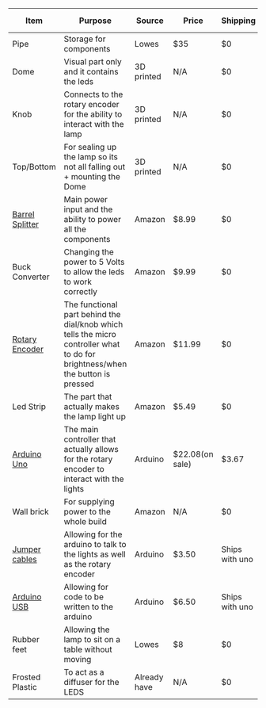 |     Item      |                                                        Purpose                                                               |     Source    |     Price     |    Shipping    | Total(with promocodes)|
| ------------- | ---------------------------------------------------------------------------------------------------------------------------- | ------------- | ------------- | -------------- | --------------------- |
|Pipe           |Storage for components                                                                                                        |Lowes          |$35            |      $0        |                       |
|Dome           |Visual part only and it contains the leds                                                                                     |3D printed     |N/A            |      $0        |                       |
|Knob           |Connects to the rotary encoder for the ability to interact with the lamp                                                      |3D printed     |N/A            |      $0        |                       |
|Top/Bottom     |For sealing up the lamp so its not all falling out + mounting the Dome                                                        |3D printed     |N/A            |      $0        |                       |
|[Barrel Splitter](https://www.amazon.com/Maixbomr-Splitter-Security-Surveillance-Equipment/dp/B0BHX2GNRC)|Main power input and the ability to power all the components                                                                  |Amazon         |$8.99          |      $0        |                       |
|Buck Converter |Changing the power to 5 Volts to allow the leds to work correctly                                                             |Amazon         |$9.99          |      $0        |                       |
|[Rotary Encoder](https://www.amazon.com/gp/product/B07T3672VK) |The functional part behind the dial/knob which tells the micro controller what to do for brightness/when the button is pressed|Amazon         |$11.99         |      $0        |                       |
|Led Strip      |The part that actually makes the lamp light up                                                                                |Amazon         |$5.49          |      $0        |                       |
|[Arduino Uno](https://store-usa.arduino.cc/products/arduino-uno-rev3?variant=40391997587663)    |The main controller that actually allows for the rotary encoder to interact with the lights                                   |Arduino        |$22.08(on sale)|      $3.67     |                       |
|Wall brick     |For supplying power to the whole build                                                                                        |Amazon         |N/A            |      $0        |                       |
|[Jumper cables](https://store-usa.arduino.cc/products/40-colored-male-female-jumper-wires?variant=42819684860111)  |Allowing for the arduino to talk to the lights as well as the rotary encoder                                                  |Arduino        |$3.50          |Ships with uno  |                       |
|[Arduino USB](https://store-usa.arduino.cc/products/usb-2-0-cable-type-ab?variant=42839295099087)    |Allowing for code to be written to the arduino                                                                                |Arduino        |$6.50          |Ships with uno  |                       |
|Rubber feet    |Allowing the lamp to sit on a table without moving                                                                            |Lowes          |$8             |      $0        |                       |
|Frosted Plastic|To act as a diffuser for the LEDS                                                                                             |Already have   |N/A            |      $0        |         $111.04       |
